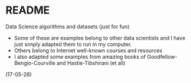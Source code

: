 # README

Data Science algorithms and datasets (just for fun)

- Some of these are examples belong to other data scientists and I have just simply adapted them to run in my computer. 
- Others belong to Internet well-known courses and resources
- I also adapted some examples from amazing books of Goodfellow-Bengio-Courville and Hastie-Tibshirani (et all)

(17-05-28)

